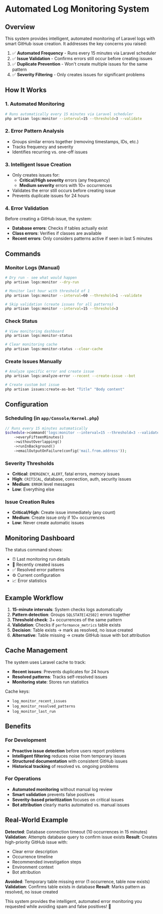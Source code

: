 # Automated Log Monitoring System

## Overview

This system provides intelligent, automated monitoring of Laravel logs with smart GitHub issue creation. It addresses the key concerns you raised:

1. ✅ **Automated Frequency** - Runs every 15 minutes via Laravel scheduler
2. ✅ **Issue Validation** - Confirms errors still occur before creating issues  
3. ✅ **Duplicate Prevention** - Won't create multiple issues for the same pattern
4. ✅ **Severity Filtering** - Only creates issues for significant problems

## How It Works

### 1. Automated Monitoring
```bash
# Runs automatically every 15 minutes via Laravel scheduler
php artisan logs:monitor --interval=15 --threshold=3 --validate
```

### 2. Error Pattern Analysis
- Groups similar errors together (removing timestamps, IDs, etc.)
- Tracks frequency and severity
- Identifies recurring vs. one-off issues

### 3. Intelligent Issue Creation
- Only creates issues for:
  - **Critical/High severity** errors (any frequency)  
  - **Medium severity** errors with 10+ occurrences
- Validates the error still occurs before creating issue
- Prevents duplicate issues for 24 hours

### 4. Error Validation
Before creating a GitHub issue, the system:
- **Database errors**: Checks if tables actually exist
- **Class errors**: Verifies if classes are available
- **Recent errors**: Only considers patterns active if seen in last 5 minutes

## Commands

### Monitor Logs (Manual)
```bash
# Dry run - see what would happen
php artisan logs:monitor --dry-run

# Monitor last hour with threshold of 1
php artisan logs:monitor --interval=60 --threshold=1 --validate

# Skip validation (create issues for all patterns)
php artisan logs:monitor --interval=15 --threshold=3
```

### Check Status
```bash
# View monitoring dashboard
php artisan logs:monitor-status

# Clear monitoring cache
php artisan logs:monitor-status --clear-cache
```

### Create Issues Manually
```bash
# Analyze specific error and create issue
php artisan logs:analyze-error --recent --create-issue --bot

# Create custom bot issue
php artisan issues:create-as-bot "Title" "Body content"
```

## Configuration

### Scheduling (in `app/Console/Kernel.php`)
```php
// Runs every 15 minutes automatically
$schedule->command('logs:monitor --interval=15 --threshold=3 --validate')
    ->everyFifteenMinutes()
    ->withoutOverlapping()
    ->runInBackground()
    ->emailOutputOnFailure(config('mail.from.address'));
```

### Severity Thresholds
- **Critical**: `EMERGENCY`, `ALERT`, fatal errors, memory issues
- **High**: `CRITICAL`, database, connection, auth, security issues  
- **Medium**: `ERROR` level messages
- **Low**: Everything else

### Issue Creation Rules
- **Critical/High**: Create issue immediately (any count)
- **Medium**: Create issue only if 10+ occurrences  
- **Low**: Never create automatic issues

## Monitoring Dashboard

The status command shows:
- ⏰ Last monitoring run details
- 📝 Recently created issues  
- ✅ Resolved error patterns
- ⚙️ Current configuration
- 📈 Error statistics

## Example Workflow

1. **15-minute intervals**: System checks logs automatically
2. **Pattern detection**: Groups `SQLSTATE[42S02]` errors together
3. **Threshold check**: 3+ occurrences of the same pattern
4. **Validation**: Checks if `performance_metrics` table exists
5. **Decision**: Table exists → mark as resolved, no issue created
6. **Alternative**: Table missing → create GitHub issue with bot attribution

## Cache Management

The system uses Laravel cache to track:
- **Recent issues**: Prevents duplicates for 24 hours
- **Resolved patterns**: Tracks self-resolved issues
- **Monitoring state**: Stores run statistics

Cache keys:
- `log_monitor_recent_issues`
- `log_monitor_resolved_patterns`  
- `log_monitor_last_run`

## Benefits

### For Development
- **Proactive issue detection** before users report problems
- **Intelligent filtering** reduces noise from temporary issues
- **Structured documentation** with consistent GitHub issues
- **Historical tracking** of resolved vs. ongoing problems

### For Operations  
- **Automated monitoring** without manual log review
- **Smart validation** prevents false positives
- **Severity-based prioritization** focuses on critical issues
- **Bot attribution** clearly marks automated vs. manual issues

## Real-World Example

**Detected**: Database connection timeout (10 occurrences in 15 minutes)
**Validation**: Attempts database query to confirm issue exists
**Result**: Creates high-priority GitHub issue with:
- Clear error description
- Occurrence timeline  
- Recommended investigation steps
- Environment context
- Bot attribution

**Avoided**: Temporary table missing error (1 occurrence, table now exists)
**Validation**: Confirms table exists in database
**Result**: Marks pattern as resolved, no issue created

This system provides the intelligent, automated error monitoring you requested while avoiding spam and false positives! 🚀
